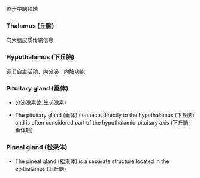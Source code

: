 位于中脑顶端
### Thalamus (丘脑)

向大脑皮质传输信息

### Hypothalamus (下丘脑)

调节自主活动、内分泌、内脏功能

### Pituitary gland (垂体)

- 分泌激素(如生长激素)

- The pituitary gland (垂体) connects directly to the hypothalamus (下丘脑) and is often considered part of the hypothalamic-pituitary axis (下丘脑-垂体轴)

### Pineal gland (松果体)

- The pineal gland (松果体) is a separate structure located in the epithalamus (上丘脑)
